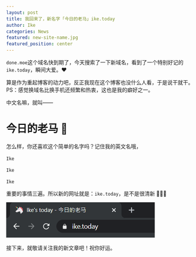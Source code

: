 ```yaml
---
layout: post
title: 我回来了，新名字「今日的老马」ike.today 
author: Ike
categories: News
featured: new-site-name.jpg
featured_position: center
---
```


``done.moe``这个域名快到期了，今天搜索了一下新域名，看到了一个特别好记的``ike.today``，瞬间大爱。❤

算是作为重起博客的动力吧，反正我现在这个博客也没什么人看，于是说干就干。PS：感觉换域名比换手机还频繁和热衷，这也是我的癖好之一。

中文名嘛，就叫——

<h1>今日的老马 🎠</h1>

怎么样，你还喜欢这个简单的名字吗？记住我的英文名哦，

``Ike``

``Ike``

``Ike``

重要的事情三遍。所以新的网址就是：``ike.today``，是不是很清新 🌟🌟🌟

![今日的老马新域名](/assets/img/posts/2020/new-site-domain.png)

接下来，就敬请关注我的新文章吧！祝你好运。